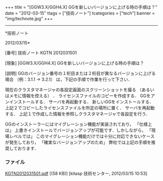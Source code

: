 ﻿+++
title = "[GGW3.X/GGH4.X] GGを新しいバージョンに上げる時の手順は？"
date = "2012-03-15"
ttags = ["技術ノート"]
tcategories = ["tech"]
banner = "img/technote.jpg"
+++

-----------------------------------------------------------------------------------------------------------------------------

*技術ノート

2012/03/15*


[番号]
技術ノート KGTN 2012031501

[現象]
[GGW3.X/GGH4.X] GGを新しいバージョンに上げる時の手順は？

[説明]
GGのバージョン番号の１桁目または２桁目が異なるバージョンに上げる場合
（例：3.1.1 → 3.2.1） は，下記の手順で作業を行って下さい．

現在のクラスタマネージャの各設定画面のスクリーンショットを撮る
（あるいはメモに情報を控える） ．
ライセンスファイルのコピーを作成する．
GGをアンインストールする．
サーバを再起動する．
新しいGGをインストールする．
上記２でコピーしたライセンスファイルを所定の場所に置く．
サーバを再起動する．
上記１で作成した情報を参照しクラスタマネージャで各設定を行う．

GGのインストーラーにはマイグレーション機能が実装されており，
「仕様上は」
上書きインストールでバージョンアップが可能です．しかしながら，
「現場レベルでは」
このマイグレーション機能だけでは十分に対応できないケースが発生しており，
「確実なバージョンアップのため」 弊社では上記の手順を推奨しております．


### ファイル

 
 


[KGTN2012031501.pdf](http://techreport.kitasp.net/attachments/download/868/KGTN2012031501.pdf)
 [(58 KB)] [kitasp 技術センター, 2012/03/15
10:53]


 


 

